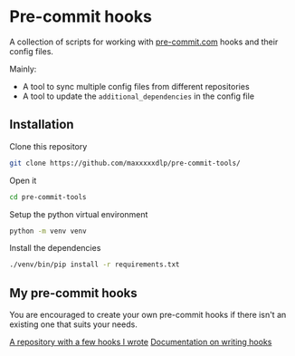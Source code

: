 # Pre-commit hooks

A collection of scripts for working with
[pre-commit.com](https://pre-commit.com/) hooks and their config files.

Mainly:

- A tool to sync multiple config files from different repositories
- A tool to update the `additional_dependencies` in the config file

## Installation

Clone this repository

```bash
git clone https://github.com/maxxxxxdlp/pre-commit-tools/
```

Open it

```bash
cd pre-commit-tools
```

Setup the python virtual environment

```bash
python -m venv venv
```

Install the dependencies

```bash
./venv/bin/pip install -r requirements.txt
```

## My pre-commit hooks

You are encouraged to create your own pre-commit hooks if there isn't an
existing one that suits your needs.

[A repository with a few hooks I wrote](https://github.com/maxxxxxdlp/pre-commit/)
[Documentation on writing hooks](https://pre-commit.com/)
